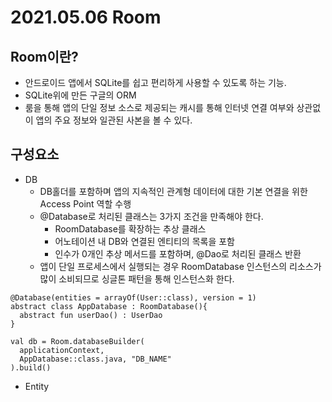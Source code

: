 # 2021.05.06 Room 

## Room이란?
- 안드로이드 앱에서 SQLite를 쉽고 편리하게 사용할 수 있도록 하는 기능.
- SQLite위에 만든 구글의 ORM
- 룸을 통해 앱의 단일 정보 소스로 제공되는 캐시를 통해 인터넷 연결 여부와 상관없이 앱의 주요 정보와 일관된 사본을 볼 수 있다.

## 구성요소
- DB
  - DB홀더를 포함하며 앱의 지속적인 관계형 데이터에 대한 기본 연결을 위한 Access Point 역할 수행
  - @Database로 처리된 클래스는 3가지 조건을 만족해야 한다.
    - RoomDatabase를 확장하는 추상 클래스
    - 어노테이션 내 DB와 연결된 엔티티의 목록을 포함
    - 인수가 0개인 추상 메서드를 포함하며, @Dao로 처리된 클래스 반환
  - 앱이 단일 프로세스에서 실행되는 경우 RoomDatabase 인스턴스의 리소스가 많이 소비되므로 싱글톤 패턴을 통해 인스턴스화 한다.
```
@Database(entities = arrayOf(User::class), version = 1)
abstract class AppDatabase : RoomDatabase(){
  abstract fun userDao() : UserDao
}
```
```
val db = Room.databaseBuilder(
  applicationContext,
  AppDatabase::class.java, "DB_NAME"
).build()
```
- Entity
